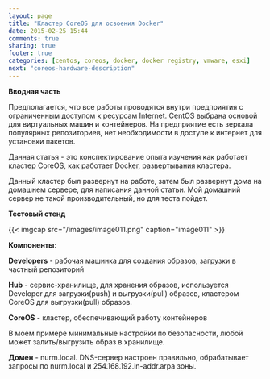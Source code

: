 ```yaml
---
layout: page
title: "Кластер CoreOS для освоения Docker"
date: 2015-02-25 15:44
comments: true
sharing: true
footer: true
categories: [centos, coreos, docker, docker registry, vmware, esxi]
next: "coreos-hardware-description"
---
```


**Вводная часть**

Предполагается, что все работы проводятся внутри предприятия с ограниченным доступом к ресурсам Internet. CentOS выбрана основой для виртуальных машин и контейнеров. На предприятие есть зеркала популярных репозиториев, нет необходимости в доступе к интернет для установки пакетов.

Данная статья - это конспектирование опыта изучения как работает кластер CoreOS, как работает Docker, развертывания кластера.

Данный кластер был развернут на работе, затем был развернут дома на домашнем сервере, для написания данной статьи. Мой домашний сервер не такой производительный, но для теста пойдет.

**Тестовый стенд**

{{< imgcap src="/images/image011.png" caption="image011" >}}

**Компоненты**:

**Developers** - рабочая машинка для создания образов, загрузки в частный репозиторий

**Hub** - сервис-хранилище, для хранения образов, используется Developer для загрузки(push) и выгрузки(pull) образов, кластером CoreOS для выгрузки(pull) образов.

**CoreOS** - кластер, обеспечивающий работу контейнеров

В моем примере минимальные настройки по безопасности, любой может залить/выгрузить образ в хранилище.

**Домен** - nurm.local. DNS-сервер настроен правильно, обрабатывает запросы по nurm.local и 254.168.192.in-addr.arpa зоны.

